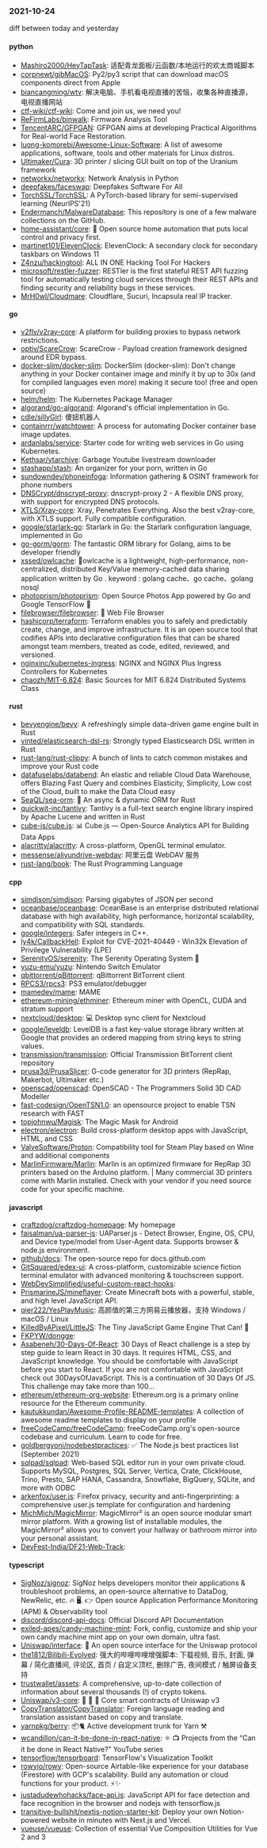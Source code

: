 ### 2021-10-24
diff between today and yesterday

#### python
* [Mashiro2000/HeyTapTask](https://github.com/Mashiro2000/HeyTapTask): 适配青龙面板/云函数/本地运行的欢太商城脚本
* [corpnewt/gibMacOS](https://github.com/corpnewt/gibMacOS): Py2/py3 script that can download macOS components direct from Apple
* [biancangming/wtv](https://github.com/biancangming/wtv): 解决电脑、手机看电视直播的苦恼，收集各种直播源，电视直播网站
* [ctf-wiki/ctf-wiki](https://github.com/ctf-wiki/ctf-wiki): Come and join us, we need you!
* [ReFirmLabs/binwalk](https://github.com/ReFirmLabs/binwalk): Firmware Analysis Tool
* [TencentARC/GFPGAN](https://github.com/TencentARC/GFPGAN): GFPGAN aims at developing Practical Algorithms for Real-world Face Restoration.
* [luong-komorebi/Awesome-Linux-Software](https://github.com/luong-komorebi/Awesome-Linux-Software): A list of awesome applications, software, tools and other materials for Linux distros.
* [Ultimaker/Cura](https://github.com/Ultimaker/Cura): 3D printer / slicing GUI built on top of the Uranium framework
* [networkx/networkx](https://github.com/networkx/networkx): Network Analysis in Python
* [deepfakes/faceswap](https://github.com/deepfakes/faceswap): Deepfakes Software For All
* [TorchSSL/TorchSSL](https://github.com/TorchSSL/TorchSSL): A PyTorch-based library for semi-supervised learning (NeurIPS'21)
* [Endermanch/MalwareDatabase](https://github.com/Endermanch/MalwareDatabase): This repository is one of a few malware collections on the GitHub.
* [home-assistant/core](https://github.com/home-assistant/core): 🏡 Open source home automation that puts local control and privacy first.
* [martinet101/ElevenClock](https://github.com/martinet101/ElevenClock): ElevenClock: A secondary clock for secondary taskbars on Windows 11
* [Z4nzu/hackingtool](https://github.com/Z4nzu/hackingtool): ALL IN ONE Hacking Tool For Hackers
* [microsoft/restler-fuzzer](https://github.com/microsoft/restler-fuzzer): RESTler is the first stateful REST API fuzzing tool for automatically testing cloud services through their REST APIs and finding security and reliability bugs in these services.
* [MrH0wl/Cloudmare](https://github.com/MrH0wl/Cloudmare): Cloudflare, Sucuri, Incapsula real IP tracker.

#### go
* [v2fly/v2ray-core](https://github.com/v2fly/v2ray-core): A platform for building proxies to bypass network restrictions.
* [optiv/ScareCrow](https://github.com/optiv/ScareCrow): ScareCrow - Payload creation framework designed around EDR bypass.
* [docker-slim/docker-slim](https://github.com/docker-slim/docker-slim): DockerSlim (docker-slim): Don't change anything in your Docker container image and minify it by up to 30x (and for compiled languages even more) making it secure too! (free and open source)
* [helm/helm](https://github.com/helm/helm): The Kubernetes Package Manager
* [algorand/go-algorand](https://github.com/algorand/go-algorand): Algorand's official implementation in Go.
* [cdle/sillyGirl](https://github.com/cdle/sillyGirl): 傻妞机器人
* [containrrr/watchtower](https://github.com/containrrr/watchtower): A process for automating Docker container base image updates.
* [ardanlabs/service](https://github.com/ardanlabs/service): Starter code for writing web services in Go using Kubernetes.
* [Kethsar/ytarchive](https://github.com/Kethsar/ytarchive): Garbage Youtube livestream downloader
* [stashapp/stash](https://github.com/stashapp/stash): An organizer for your porn, written in Go
* [sundowndev/phoneinfoga](https://github.com/sundowndev/phoneinfoga): Information gathering & OSINT framework for phone numbers
* [DNSCrypt/dnscrypt-proxy](https://github.com/DNSCrypt/dnscrypt-proxy): dnscrypt-proxy 2 - A flexible DNS proxy, with support for encrypted DNS protocols.
* [XTLS/Xray-core](https://github.com/XTLS/Xray-core): Xray, Penetrates Everything. Also the best v2ray-core, with XTLS support. Fully compatible configuration.
* [google/starlark-go](https://github.com/google/starlark-go): Starlark in Go: the Starlark configuration language, implemented in Go
* [go-gorm/gorm](https://github.com/go-gorm/gorm): The fantastic ORM library for Golang, aims to be developer friendly
* [xssed/owlcache](https://github.com/xssed/owlcache): 🦉owlcache is a lightweight, high-performance, non-centralized, distributed Key/Value memory-cached data sharing application written by Go . keyword : golang cache、go cache、golang nosql
* [photoprism/photoprism](https://github.com/photoprism/photoprism): Open Source Photos App powered by Go and Google TensorFlow 🌈
* [filebrowser/filebrowser](https://github.com/filebrowser/filebrowser): 📂 Web File Browser
* [hashicorp/terraform](https://github.com/hashicorp/terraform): Terraform enables you to safely and predictably create, change, and improve infrastructure. It is an open source tool that codifies APIs into declarative configuration files that can be shared amongst team members, treated as code, edited, reviewed, and versioned.
* [nginxinc/kubernetes-ingress](https://github.com/nginxinc/kubernetes-ingress): NGINX and NGINX Plus Ingress Controllers for Kubernetes
* [chaozh/MIT-6.824](https://github.com/chaozh/MIT-6.824): Basic Sources for MIT 6.824 Distributed Systems Class

#### rust
* [bevyengine/bevy](https://github.com/bevyengine/bevy): A refreshingly simple data-driven game engine built in Rust
* [vinted/elasticsearch-dsl-rs](https://github.com/vinted/elasticsearch-dsl-rs): Strongly typed Elasticsearch DSL written in Rust
* [rust-lang/rust-clippy](https://github.com/rust-lang/rust-clippy): A bunch of lints to catch common mistakes and improve your Rust code
* [datafuselabs/databend](https://github.com/datafuselabs/databend): An elastic and reliable Cloud Data Warehouse, offers Blazing Fast Query and combines Elasticity, Simplicity, Low cost of the Cloud, built to make the Data Cloud easy
* [SeaQL/sea-orm](https://github.com/SeaQL/sea-orm): 🐚 An async & dynamic ORM for Rust
* [quickwit-inc/tantivy](https://github.com/quickwit-inc/tantivy): Tantivy is a full-text search engine library inspired by Apache Lucene and written in Rust
* [cube-js/cube.js](https://github.com/cube-js/cube.js): 📊 Cube.js — Open-Source Analytics API for Building Data Apps
* [alacritty/alacritty](https://github.com/alacritty/alacritty): A cross-platform, OpenGL terminal emulator.
* [messense/aliyundrive-webdav](https://github.com/messense/aliyundrive-webdav): 阿里云盘 WebDAV 服务
* [rust-lang/book](https://github.com/rust-lang/book): The Rust Programming Language

#### cpp
* [simdjson/simdjson](https://github.com/simdjson/simdjson): Parsing gigabytes of JSON per second
* [oceanbase/oceanbase](https://github.com/oceanbase/oceanbase): OceanBase is an enterprise distributed relational database with high availability, high performance, horizontal scalability, and compatibility with SQL standards.
* [google/integers](https://github.com/google/integers): Safer integers in C++.
* [ly4k/CallbackHell](https://github.com/ly4k/CallbackHell): Exploit for CVE-2021-40449 - Win32k Elevation of Privilege Vulnerability (LPE)
* [SerenityOS/serenity](https://github.com/SerenityOS/serenity): The Serenity Operating System 🐞
* [yuzu-emu/yuzu](https://github.com/yuzu-emu/yuzu): Nintendo Switch Emulator
* [qbittorrent/qBittorrent](https://github.com/qbittorrent/qBittorrent): qBittorrent BitTorrent client
* [RPCS3/rpcs3](https://github.com/RPCS3/rpcs3): PS3 emulator/debugger
* [mamedev/mame](https://github.com/mamedev/mame): MAME
* [ethereum-mining/ethminer](https://github.com/ethereum-mining/ethminer): Ethereum miner with OpenCL, CUDA and stratum support
* [nextcloud/desktop](https://github.com/nextcloud/desktop): 💻 Desktop sync client for Nextcloud
* [google/leveldb](https://github.com/google/leveldb): LevelDB is a fast key-value storage library written at Google that provides an ordered mapping from string keys to string values.
* [transmission/transmission](https://github.com/transmission/transmission): Official Transmission BitTorrent client repository
* [prusa3d/PrusaSlicer](https://github.com/prusa3d/PrusaSlicer): G-code generator for 3D printers (RepRap, Makerbot, Ultimaker etc.)
* [openscad/openscad](https://github.com/openscad/openscad): OpenSCAD - The Programmers Solid 3D CAD Modeller
* [fast-codesign/OpenTSN1.0](https://github.com/fast-codesign/OpenTSN1.0): an opensource project to enable TSN research with FAST
* [topjohnwu/Magisk](https://github.com/topjohnwu/Magisk): The Magic Mask for Android
* [electron/electron](https://github.com/electron/electron): Build cross-platform desktop apps with JavaScript, HTML, and CSS
* [ValveSoftware/Proton](https://github.com/ValveSoftware/Proton): Compatibility tool for Steam Play based on Wine and additional components
* [MarlinFirmware/Marlin](https://github.com/MarlinFirmware/Marlin): Marlin is an optimized firmware for RepRap 3D printers based on the Arduino platform. | Many commercial 3D printers come with Marlin installed. Check with your vendor if you need source code for your specific machine.

#### javascript
* [craftzdog/craftzdog-homepage](https://github.com/craftzdog/craftzdog-homepage): My homepage
* [faisalman/ua-parser-js](https://github.com/faisalman/ua-parser-js): UAParser.js - Detect Browser, Engine, OS, CPU, and Device type/model from User-Agent data. Supports browser & node.js environment.
* [github/docs](https://github.com/github/docs): The open-source repo for docs.github.com
* [GitSquared/edex-ui](https://github.com/GitSquared/edex-ui): A cross-platform, customizable science fiction terminal emulator with advanced monitoring & touchscreen support.
* [WebDevSimplified/useful-custom-react-hooks](https://github.com/WebDevSimplified/useful-custom-react-hooks): 
* [PrismarineJS/mineflayer](https://github.com/PrismarineJS/mineflayer): Create Minecraft bots with a powerful, stable, and high level JavaScript API.
* [qier222/YesPlayMusic](https://github.com/qier222/YesPlayMusic): 高颜值的第三方网易云播放器，支持 Windows / macOS / Linux
* [KilledByAPixel/LittleJS](https://github.com/KilledByAPixel/LittleJS): The Tiny JavaScript Game Engine That Can! 🚂
* [FKPYW/dongge](https://github.com/FKPYW/dongge): 
* [Asabeneh/30-Days-Of-React](https://github.com/Asabeneh/30-Days-Of-React): 30 Days of React challenge is a step by step guide to learn React in 30 days. It requires HTML, CSS, and JavaScript knowledge. You should be comfortable with JavaScript before you start to React. If you are not comfortable with JavaScript check out 30DaysOfJavaScript. This is a continuation of 30 Days Of JS. This challenge may take more than 100…
* [ethereum/ethereum-org-website](https://github.com/ethereum/ethereum-org-website): Ethereum.org is a primary online resource for the Ethereum community.
* [kautukkundan/Awesome-Profile-README-templates](https://github.com/kautukkundan/Awesome-Profile-README-templates): A collection of awesome readme templates to display on your profile
* [freeCodeCamp/freeCodeCamp](https://github.com/freeCodeCamp/freeCodeCamp): freeCodeCamp.org's open-source codebase and curriculum. Learn to code for free.
* [goldbergyoni/nodebestpractices](https://github.com/goldbergyoni/nodebestpractices): ✅ The Node.js best practices list (September 2021)
* [sqlpad/sqlpad](https://github.com/sqlpad/sqlpad): Web-based SQL editor run in your own private cloud. Supports MySQL, Postgres, SQL Server, Vertica, Crate, ClickHouse, Trino, Presto, SAP HANA, Cassandra, Snowflake, BigQuery, SQLite, and more with ODBC
* [arkenfox/user.js](https://github.com/arkenfox/user.js): Firefox privacy, security and anti-fingerprinting: a comprehensive user.js template for configuration and hardening
* [MichMich/MagicMirror](https://github.com/MichMich/MagicMirror): MagicMirror² is an open source modular smart mirror platform. With a growing list of installable modules, the MagicMirror² allows you to convert your hallway or bathroom mirror into your personal assistant.
* [DevFest-India/DF21-Web-Track](https://github.com/DevFest-India/DF21-Web-Track): 

#### typescript
* [SigNoz/signoz](https://github.com/SigNoz/signoz): SigNoz helps developers monitor their applications & troubleshoot problems, an open-source alternative to DataDog, NewRelic, etc. 🔥 🖥. 👉 Open source Application Performance Monitoring (APM) & Observability tool
* [discord/discord-api-docs](https://github.com/discord/discord-api-docs): Official Discord API Documentation
* [exiled-apes/candy-machine-mint](https://github.com/exiled-apes/candy-machine-mint): Fork, config, customize and ship your own candy machine mint app on your own domain, ultra fast.
* [Uniswap/interface](https://github.com/Uniswap/interface): 🦄 An open source interface for the Uniswap protocol
* [the1812/Bilibili-Evolved](https://github.com/the1812/Bilibili-Evolved): 强大的哔哩哔哩增强脚本: 下载视频, 音乐, 封面, 弹幕 / 简化直播间, 评论区, 首页 / 自定义顶栏, 删除广告, 夜间模式 / 触屏设备支持
* [trustwallet/assets](https://github.com/trustwallet/assets): A comprehensive, up-to-date collection of information about several thousands (!) of crypto tokens.
* [Uniswap/v3-core](https://github.com/Uniswap/v3-core): 🦄 🦄 🦄 Core smart contracts of Uniswap v3
* [CopyTranslator/CopyTranslator](https://github.com/CopyTranslator/CopyTranslator): Foreign language reading and translation assistant based on copy and translate.
* [yarnpkg/berry](https://github.com/yarnpkg/berry): 📦🐈 Active development trunk for Yarn ⚒
* [wcandillon/can-it-be-done-in-react-native](https://github.com/wcandillon/can-it-be-done-in-react-native): ⚛️ 📺 Projects from the “Can it be done in React Native?” YouTube series
* [tensorflow/tensorboard](https://github.com/tensorflow/tensorboard): TensorFlow's Visualization Toolkit
* [rowyio/rowy](https://github.com/rowyio/rowy): Open-source Airtable-like experience for your database (Firestore) with GCP's scalability. Build any automation or cloud functions for your product. ⚡️✨
* [justadudewhohacks/face-api.js](https://github.com/justadudewhohacks/face-api.js): JavaScript API for face detection and face recognition in the browser and nodejs with tensorflow.js
* [transitive-bullshit/nextjs-notion-starter-kit](https://github.com/transitive-bullshit/nextjs-notion-starter-kit): Deploy your own Notion-powered website in minutes with Next.js and Vercel.
* [vueuse/vueuse](https://github.com/vueuse/vueuse): Collection of essential Vue Composition Utilities for Vue 2 and 3
